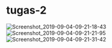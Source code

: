 # tugas-2
![Screenshot_2019-09-04-09-21-18-43](https://user-images.githubusercontent.com/52729176/64221463-2edd2680-cef7-11e9-8cca-b771b52ff1bc.png)
![Screenshot_2019-09-04-09-21-21-95](https://user-images.githubusercontent.com/52729176/64221656-ce021e00-cef7-11e9-9582-d4e409660630.png)
![Screenshot_2019-09-04-09-21-31-42](https://user-images.githubusercontent.com/52729176/64221713-f5f18180-cef7-11e9-9db4-4c643cb3dd96.png)
